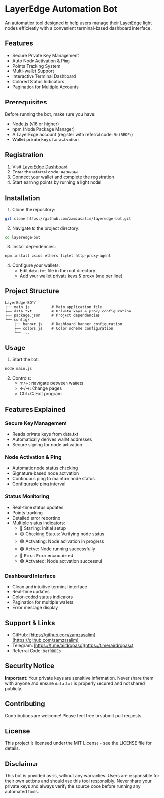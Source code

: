 # LayerEdge Automation Bot

An automation tool designed to help users manage their LayerEdge light nodes efficiently with a convenient terminal-based dashboard interface.

## Features

- Secure Private Key Management
- Auto Node Activation & Ping
- Points Tracking System
- Multi-wallet Support
- Interactive Terminal Dashboard
- Colored Status Indicators
- Pagination for Multiple Accounts

## Prerequisites

Before running the bot, make sure you have:

- Node.js (v16 or higher)
- npm (Node Package Manager)
- A LayerEdge account (register with referral code: `9etRBDEo`)
- Wallet private keys for activation

## Registration

1. Visit [LayerEdge Dashboard](https://dashboard.layeredge.io)
2. Enter the referral code: `9etRBDEo`
3. Connect your wallet and complete the registration
4. Start earning points by running a light node!

## Installation

1. Clone the repository:

```bash
git clone https://github.com/zamzasalim/layeredge-bot.git
```

2. Navigate to the project directory:

```bash
cd layeredge-bot
```

3. Install dependencies:

```bash
npm install axios ethers figlet http-proxy-agent
```

4. Configure your wallets:
   - Edit `data.txt` file in the root directory
   - Add your wallet private keys & proxy (one per line)

## Project Structure

```
LayerEdge-BOT/
├── main.js          # Main application file
├── data.txt         # Private keys & proxy configuration
├── package.json     # Project dependencies
└── config/
    ├── banner.js    # Dashboard banner configuration
    ├── colors.js    # Color scheme configuration
    └── ...
```

## Usage

1. Start the bot:

```bash
node main.js
```

2. Controls:
   - ↑/↓: Navigate between wallets
   - ←/→: Change pages
   - Ctrl+C: Exit program

## Features Explained

### Secure Key Management

- Reads private keys from data.txt
- Automatically derives wallet addresses
- Secure signing for node activation

### Node Activation & Ping

- Automatic node status checking
- Signature-based node activation
- Continuous ping to maintain node status
- Configurable ping interval

### Status Monitoring

- Real-time status updates
- Points tracking
- Detailed error reporting
- Multiple status indicators:
  - 🔵 Starting: Initial setup
  - 🟡 Checking Status: Verifying node status
  - 🟣 Activating: Node activation in progress
  - 🟢 Active: Node running successfully
  - 🔴 Error: Error encountered
  - 🟢 Activated: Node activation successful

### Dashboard Interface

- Clean and intuitive terminal interface
- Real-time updates
- Color-coded status indicators
- Pagination for multiple wallets
- Error message display

## Support & Links

- GitHub: [https://github.com/zamzasalim](https://github.com/zamzasalim)
- Telegram: [https://t.me/airdropasc](https://t.me/airdropasc)
- Referral Code: `9etRBDEo`

## Security Notice

**Important**: Your private keys are sensitive information. Never share them with anyone and ensure `data.txt` is properly secured and not shared publicly.

## Contributing

Contributions are welcome! Please feel free to submit pull requests.

## License

This project is licensed under the MIT License - see the LICENSE file for details.

## Disclaimer

This bot is provided as-is, without any warranties. Users are responsible for their own actions and should use this tool responsibly. Never share your private keys and always verify the source code before running any automated tools.
